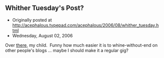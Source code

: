 ## Whither Tuesday's Post?

 * Originally posted at http://acephalous.typepad.com/acephalous/2006/08/whither_tuesday.html
 * Wednesday, August 02, 2006



Over [there](http://www.adamkotsko.com/weblog/2006/08/tuesday-hatred-pain-and-deliberate.html), my child.  Funny how much easier it is to whine-without-end on other people's blogs ... maybe I should make it a regular gig?  

		
